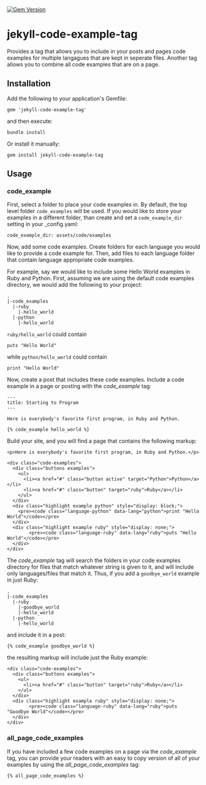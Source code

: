 [![Gem Version](https://badge.fury.io/rb/jekyll-code-example-tag.svg)](http://badge.fury.io/rb/jekyll-code-example-tag)

jekyll-code-example-tag
=======================

Provides a tag that allows you to include in your posts and pages code examples
for multiple langagues that are kept in seperate files. Another tag allows you
to combine all code examples that are on a page.

## Installation

Add the following to your application's Gemfile:

    gem 'jekyll-code-example-tag'

and then execute:

    bundle install

Or install it manually:

    gem install jekyll-code-example-tag

## Usage

### code_example

First, select a folder to place your code examples in. By default, the top
level folder `code_examples` will be used. If you would like to store your
examples in a different folder, than create and set a `code_example_dir`
setting in your _config.yaml:

    code_example_dir: assets/code/examples

Now, add some code examples. Create folders for each language you would like to
provide a code example for. Then, add files to each language folder that 
contain language appropriate code examples.

For example, say we would like to include some Hello World examples in Ruby and
Python. First, assuming we are using the default code examples directory, we
would add the following to your project:

    .
    |-code_examples
      |-ruby
        |-hello_world
      |-python
        |-hello_world

`ruby/hello_world` could contain

    puts "Hello World"

while `python/hello_world` could contain

    print "Hello World"

Now, create a post that includes these code examples. Include a code example in
a page or posting with the *code_example* tag:

    ---
    title: Starting to Program
    ---

    Here is everybody's favorite first program, in Ruby and Python.

    {% code_example hello_world %}

Build your site, and you will find a page that contains the following markup:

    <p>Here is everybody's favorite first program, in Ruby and Python.</p>

    <div class="code-examples">            
      <div class="buttons examples">
        <ul>
          <li><a href="#" class="button active" target="Python">Python</a></li>
          <li><a href="#" class="button" target="ruby">Ruby</a></li>
        </ul>
      </div>
      <div class="highlight example python" style="display: block;">
        <pre><code class="language-python" data-lang="python">print "Hello World"</code></pre>
      </div>
      <div class="highlight example ruby" style="display: none;">
            <pre><code class="language-ruby" data-lang="ruby">puts "Hello World"</code></pre>
      </div>
    </div>

The *code_example* tag will search the folders in your code examples directory
for files that match whatever string is given to it, and will include only
languages/files that match it. Thus, if you add a `goodbye_world` example in
just Ruby:

    .
    |-code_examples
      |-ruby
        |-goodbye_world
        |-hello_world
      |-python
        |-hello_world

and include it in a post:

    {% code_example goodbye_world %}

the resulting markup will include just the Ruby example:

    <div class="code-examples">            
      <div class="buttons examples">
        <ul>
          <li><a href="#" class="button" target="ruby">Ruby</a></li>
        </ul>
      </div>
      <div class="highlight example ruby" style="display: none;">
            <pre><code class="language-ruby" data-lang="ruby">puts "Goodbye World"</code></pre>
      </div>
    </div>

### all_page_code_examples

If you have included a few code examples on a page via the *code_example* tag,
you can provide your readers with an easy to copy version of all of your
examples by using the *all_page_code_examples* tag:

    {% all_page_code_examples %}
